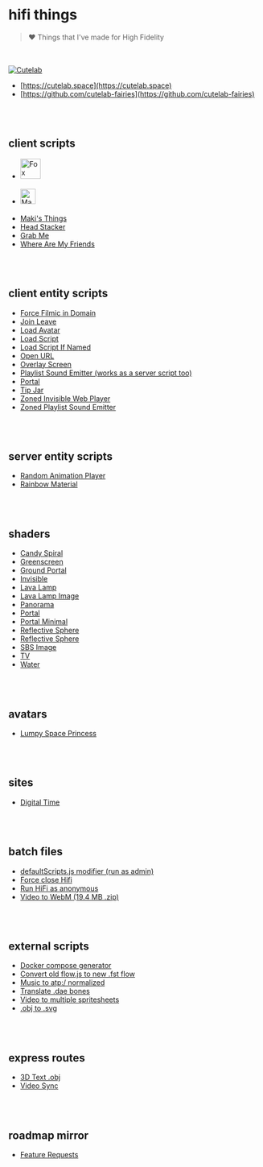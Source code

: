 # hifi things

> ❤️ Things that I've made for High Fidelity

<br><br>
[<img alt="Cutelab" src="https://hifi.maki.cat/cutelab.gif"/>](https://cutelab.space)
- [https://cutelab.space](https://cutelab.space)
- [https://github.com/cutelab-fairies](https://github.com/cutelab-fairies)

<br><br>
## client scripts

- [<img height="40" alt="Fox Essentials" src="https://scripts.cutelab.space/foxEssentials/app/assets/logo.svg"/>](https://github.com/cutelab-fairies/scripts)<br><br>
- [<img height="30" alt="Maki's Nametags" src="https://hifi.maki.cat/client-scripts/makisNametags/makisNametags.README.svg"/>](https://hifi.maki.cat/client-scripts/makisNametags/makisNametags.js)<br><br>
- [Maki's Things](https://hifi.maki.cat/client-scripts/makisThings/makisThings.js)
- [Head Stacker](https://hifi.maki.cat/client-scripts/headStacker/headStacker.js)
- [Grab Me](https://hifi.maki.cat/client-scripts/grabMe.js)
- [Where Are My Friends](https://hifi.maki.cat/client-scripts/whereAreMyFriends/whereAreMyFriends.js)

<br><br>
## client entity scripts

- [Force Filmic in Domain](https://hifi.maki.cat/client-entity-scripts/forceFilmicInDomain.js)
- [Join Leave](https://hifi.maki.cat/client-entity-scripts/joinLeave.js)
- [Load Avatar](https://hifi.maki.cat/client-entity-scripts/loadAvatar.js)
- [Load Script](https://hifi.maki.cat/client-entity-scripts/loadScript.js)
- [Load Script If Named](https://hifi.maki.cat/client-entity-scripts/loadScriptIfNamed.js)
- [Open URL](https://hifi.maki.cat/client-entity-scripts/openUrl.js)
- [Overlay Screen](https://hifi.maki.cat/client-entity-scripts/overlayScreen.js)
- [Playlist Sound Emitter (works as a server script too)](https://hifi.maki.cat/client-entity-scripts/playlistSoundEmitter.js)
- [Portal](https://hifi.maki.cat/client-entity-scripts/portal.js)
- [Tip Jar](https://hifi.maki.cat/client-entity-scripts/tip-jar/tip-jar.js)
- [Zoned Invisible Web Player](https://hifi.maki.cat/client-entity-scripts/zonedInvisibleWebPlayer.js)
- [Zoned Playlist Sound Emitter](https://hifi.maki.cat/client-entity-scripts/zonedPlaylistSoundEmitter.js)

<br><br>
## server entity scripts

- [Random Animation Player](https://hifi.maki.cat/server-entity-scripts/randomAnimationPlayer.js)
- [Rainbow Material](https://hifi.maki.cat/server-entity-scripts/rainbowMaterial.js)

<br><br>
## shaders

- [Candy Spiral](https://hifi.maki.cat/shaders/candySpiral.fs)
- [Greenscreen](https://hifi.maki.cat/shaders/greenscreen.fs)
- [Ground Portal](https://hifi.maki.cat/shaders/groundPortal.fs)
- [Invisible](https://hifi.maki.cat/shaders/invisible.fs)
- [Lava Lamp](https://hifi.maki.cat/shaders/lavaLamp.fs)
- [Lava Lamp Image](https://hifi.maki.cat/shaders/lavaLampImage.fs)
- [Panorama](https://hifi.maki.cat/shaders/panorama.fs)
- [Portal](https://hifi.maki.cat/shaders/portal.fs)
- [Portal Minimal](https://hifi.maki.cat/shaders/portalMinimal.fs)
- [Reflective Sphere](https://hifi.maki.cat/shaders/reflectiveSphere.fs)
- [Reflective Sphere](https://hifi.maki.cat/shaders/reflectiveSphere.fs)
- [SBS Image](https://hifi.maki.cat/shaders/sbsImage.fs)
- [TV](https://hifi.maki.cat/shaders/tv.fs)
- [Water](https://hifi.maki.cat/shaders/water.fs)

<br><br>
## avatars

- [Lumpy Space Princess](https://hifi.maki.cat/avatars/lsp.fst)

<br><br>
## sites

- [Digital Time](https://hifi.maki.cat/sites/digital-time)

<br><br>
## batch files

- [defaultScripts.js modifier (run as admin)](https://hifi.maki.cat/batch-files/defaultScripts-modifier.bat)
- [Force close Hifi](https://hifi.maki.cat/batch-files/force-close-hifi.bat)
- [Run HiFi as anonymous](https://hifi.maki.cat/batch-files/run-hifi-as-anonymous.bat)
- [Video to WebM (19.4 MB .zip)](https://hifi.maki.cat/batch-files/video-to-webm.zip)

<br><br>
## external scripts

- [Docker compose generator](https://github.com/makitsune/hifi-things/tree/master/external-scripts/dockerComposeGenerator)
- [Convert old flow.js to new .fst flow](https://hifi.maki.cat/external-scripts/convertFlow.html)
- [Music to atp:/ normalized](https://hifi.maki.cat/external-scripts/musicToAtpNormalized.js)
- [Translate .dae bones](https://hifi.maki.cat/external-scripts/translateDaeBones.js)
- [Video to multiple spritesheets](https://hifi.maki.cat/external-scripts/videoToMultipleSpritesheets.js)
- [.obj to .svg](https://hifi.maki.cat/external-scripts/objToSvg.js)

<br><br>
## express routes

- [3D Text .obj](https://github.com/makitsune/hifi-things/tree/master/express-routes/3d-text)
- [Video Sync](https://github.com/makitsune/hifi-things/tree/master/express-routes/video-sync)

<br><br>
## roadmap mirror

- [Feature Requests](https://hifi.maki.cat/roadmap-mirror/feature-requests)